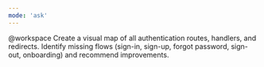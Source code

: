 ```yaml
---
mode: 'ask'
---
```

@workspace Create a visual map of all authentication routes, handlers, and redirects. Identify missing flows (sign-in, sign-up, forgot password, sign-out, onboarding) and recommend improvements.